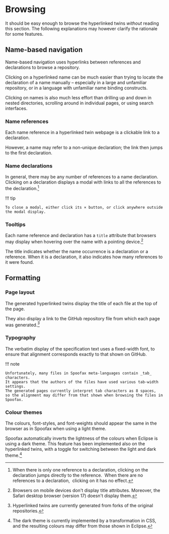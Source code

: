# Browsing

It should be easy enough to browse the hyperlinked twins *without* reading this section.
The following explanations may however clarify the rationale for some features.

## Name-based navigation

Name-based navigation uses hyperlinks between references and declarations
to browse a repository.

Clicking on a hyperlinked name can be much easier than trying to locate
the declaration of a name manually – especially in a large and unfamiliar repository,
or in a language with unfamiliar name binding constructs.

Clicking on names is also much less effort than drilling up and down in nested directories,
scrolling around in individual pages,
or using search interfaces.

### Name references

Each name reference in a hyperlinked twin webpage is a clickable link to a declaration.

However, a name may refer to a non-unique declaration;
the link then jumps to the first declaration.

### Name declarations

In general, there may be any number of references to a name declaration.
Clicking on a declaration displays a modal with links to all the references to the declaration.[^1]

[^1]: When there is only one reference to a declaration,
​    clicking on the declaration jumps directly to the reference.
​    When there are no references to a declaration,
​    clicking on it has no effect.

!!! tip

    To close a modal, either click its × button, or click anywhere outside the modal display.

### Tooltips

Each name reference and declaration has a `title` attribute that browsers may display
when hovering over the name with a pointing device.[^title]

The title indicates whether the name occurrence is a declaration or a reference.
When it is a declaration, it also indicates how many references to it were found.

[^title]: Browsers on mobile devices don't display title attributes.
    Moreover, the Safari desktop browser (version 17) doesn't display them. 

## Formatting

### Page layout

The generated hyperlinked twins display the title of each file at the top of the page.

They also display a link to the GitHub repository file from which each page was generated.[^2]

[^2]: Hyperlinked twins are currently generated from forks of the original repositories.

### Typography

The verbatim display of the specification text uses a fixed-width font,
to ensure that alignment corresponds exactly to that shown on GitHub.

!!! note

    Unfortunately, many files in Spoofax meta-languages contain _tab_ characters.
    It appears that the authors of the files have used various tab-width settings.
    The generated pages currently interpret tab characters as 8 spaces,
    so the alignment may differ from that shown when browsing the files in Spoofax.

### Colour themes

The colours, font-styles, and font-weights should appear the same in the browser
as in Spoofax when using a light theme.

Spoofax automatically inverts the lightness of the colours when Eclipse is using a dark theme.
This feature has been implemented also on the hyperlinked twins,
with a toggle for switching between the light and dark theme.[^3]

[^3]: The dark theme is currently implemented by a transformation in CSS,
    and the resulting colours may differ from those shown in Eclipse.
